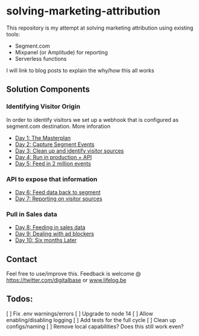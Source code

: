 # solving-marketing-attribution

This repository is my attempt at solving marketing attribution using existing tools:

* Segment.com
* Mixpanel (or Amplitude) for reporting
* Serverless functions

I will link to blog posts to explain the why/how this all works

## Solution Components

### Identifying Visitor Origin

In order to identify visitors we set up a webhook that is configured as segment.com destination. More inforation

* [Day 1: The Masterplan](https://www.lifelog.be/day-1-the-masterplan)
* [Day 2: Capture Segment Events](https://www.lifelog.be/day-2-capture-segment-events)
* [Day 3: Clean up and identify visitor sources](https://www.lifelog.be/day-3-cleanup-identify-visitor-source)
* [Day 4: Run in production + API](https://www.lifelog.be/day-4-run-in-production--api)
* [Day 5: Feed in 2 million events](https://www.lifelog.be/day-5-feed-old-events)

### API to expose that information

* [Day 6: Feed data back to segment](https://www.lifelog.be/day-6-feeding-source-attribution-data-back-to-segmentcom)
* [Day 7: Reporting on visitor sources](https://www.lifelog.be/day-7--reporting-on-visitor-sources)

### Pull in Sales data

* [Day 8: Feeding in sales data](https://www.lifelog.be/day-8--feeding-in-sales-data)
* [Day 9: Dealing with ad blockers](https://www.lifelog.be/day-9--dealing-with-trackingad-blockers)
* [Day 10: Six months Later](https://www.lifelog.be/day-10-six-months-later)

## Contact

Feel free to use/improve this. Feedback is welcome @ https://twitter.com/digitalbase or www.lifelog.be

## Todos:

[ ] Fix .env warnings/errors
[ ] Upgrade to node 14
[ ] Allow enabling/disabling logging
[ ] Add tests for the full cycle
[ ] Clean up configs/naming
[ ] Remove local capabilities? Does this still work even?
